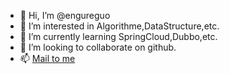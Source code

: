 - 👋 Hi, I’m @engureguo
- 👀 I’m interested in Algorithme,DataStructure,etc.
- 🌱 I’m currently learning SpringCloud,Dubbo,etc.
- 💞️ I’m looking to collaborate on github.
- 📫 [Mail to me](mailto:gyj311234@gmail.com)

<!---
engureguo/engureguo is a ✨ special ✨ repository because its `README.md` (this file) appears on your GitHub profile.
You can click the Preview link to take a look at your changes.
--->
